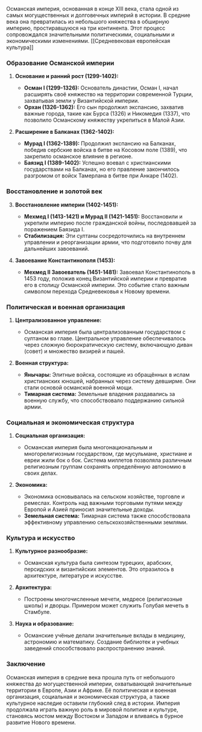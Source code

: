 Османская империя, основанная в конце XIII века, стала одной из самых могущественных и долговечных империй в истории. В средние века она превратилась из небольшого княжества в обширную империю, простиравшуюся на три континента. Этот процесс сопровождался значительными политическими, социальными и экономическими изменениями.
[[Средневековая европейская культура]]
### Образование Османской империи

1. **Основание и ранний рост (1299-1402):**
   - **Осман I (1299-1326):** Основатель династии, Осман I, начал расширять своё княжество на территории современной Турции, захватывая земли у Византийской империи.
   - **Орхан (1326-1362):** Его сын продолжил экспансию, захватив важные города, такие как Бурса (1326) и Никомедия (1337), что позволило Османскому княжеству укрепиться в Малой Азии.

2. **Расширение в Балканах (1362-1402):**
   - **Мурад I (1362-1389):** Продолжил экспансию на Балканах, победив сербские войска в битве на Косовом поле (1389), что закрепило османское влияние в регионе.
   - **Баязид I (1389-1402):** Успешно воевал с христианскими государствами на Балканах, но его правление закончилось разгромом от войск Тамерлана в битве при Анкаре (1402).

### Восстановление и золотой век

3. **Восстановление империи (1402-1451):**
   - **Мехмед I (1413-1421) и Мурад II (1421-1451):** Восстановили и укрепили империю после гражданской войны, последовавшей за поражением Баязида I.
   - **Стабилизация:** Эти султаны сосредоточились на внутреннем управлении и реорганизации армии, что подготовило почву для дальнейших завоеваний.

4. **Завоевание Константинополя (1453):**
   - **Мехмед II Завоеватель (1451-1481):** Завоевал Константинополь в 1453 году, положив конец Византийской империи и превратив его в столицу Османской империи. Это событие стало важным символом перехода Средневековья к Новому времени.

### Политическая и военная организация

1. **Централизованное управление:**
   - Османская империя была централизованным государством с султаном во главе. Центральное управление обеспечивалось через сложную бюрократическую систему, включающую диван (совет) и множество визирей и пашей.

2. **Военная структура:**
   - **Янычары:** Элитные войска, состоящие из обращённых в ислам христианских юношей, набранных через систему девширме. Они стали основой османской военной мощи.
   - **Тимарная система:** Земельные владения раздавались за военную службу, что способствовало поддержанию сильной армии.

### Социальная и экономическая структура

1. **Социальная организация:**
   - Османская империя была многонациональным и многорелигиозным государством, где мусульмане, христиане и евреи жили бок о бок. Система миллетов позволяла различным религиозным группам сохранять определённую автономию в своих делах.

2. **Экономика:**
   - Экономика основывалась на сельском хозяйстве, торговле и ремеслах. Контроль над важными торговыми путями между Европой и Азией приносил значительные доходы.
   - **Земельная система:** Тимарная система также способствовала эффективному управлению сельскохозяйственными землями.

### Культура и искусство

1. **Культурное разнообразие:**
   - Османская культура была синтезом турецких, арабских, персидских и византийских элементов. Это отразилось в архитектуре, литературе и искусстве.
   
2. **Архитектура:**
   - Построены многочисленные мечети, медресе (религиозные школы) и дворцы. Примером может служить Голубая мечеть в Стамбуле.

3. **Наука и образование:**
   - Османские учёные делали значительные вклады в медицину, астрономию и математику. Создание библиотек и учебных заведений способствовало распространению знаний.

### Заключение

Османская империя в средние века прошла путь от небольшого княжества до могущественной империи, охватывающей значительные территории в Европе, Азии и Африке. Её политическая и военная организация, социальная и экономическая структура, а также культурное наследие оставили глубокий след в истории. Империя продолжала играть важную роль в мировой политике и культуре, становясь мостом между Востоком и Западом и вливаясь в бурное развитие Нового времени.
